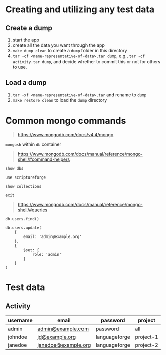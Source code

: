 # Creating and utilizing any test data

## Create a dump

1. start the app
1. create all the data you want through the app
1. `make dump clean` to create a `dump` folder in this directory
1. `tar -cf <name-representative-of-data>.tar dump`, e.g., `tar -cf activity.tar dump`, and decide whether to commit this or not for others to use.

## Load a dump

1. `tar -xf <name-representative-of-data>.tar` and rename to `dump`
1. `make restore clean` to load the `dump` directory

# Common mongo commands

> https://www.mongodb.com/docs/v4.4/mongo

`mongosh` within `db` container

> https://www.mongodb.com/docs/manual/reference/mongo-shell/#command-helpers

`show dbs`

`use scriptureforge`

`show collections`

`exit`

> https://www.mongodb.com/docs/manual/reference/mongo-shell/#queries

`db.users.find()`

```
db.users.update(
	{
		email: 'admin@example.org'
	},
	{
		$set: {
			role: 'admin'
		}
	}
)
```

# Test data

## Activity

| username | email               | password      | project   |
| -------- | ------------------- | ------------- | --------- |
| admin    | admin@example.com   | password      | all       |
| johndoe  | jd@example.org      | languageforge | project-1 |
| janedoe  | janedoe@example.org | languageforge | project-2 |
